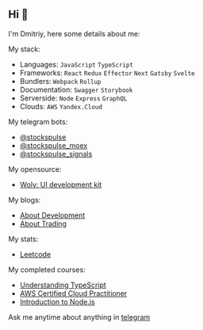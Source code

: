 ## Hi 👋

I'm Dmitriy, here some details about me:

My stack: 
- Languages: `JavaScript` `TypeScript`
- Frameworks: `React` `Redux` `Effector` `Next` `Gatsby` `Svelte`
- Bundlers: `Webpack` `Rollup`
- Documentation: `Swagger` `Storybook`
- Serverside: `Node` `Express` `GraphQL`
- Clouds: `AWS` `Yandex.Cloud`

My telegram bots:
- [@stockspulse](https://t.me/stockspulse)
- [@stockspulse_moex](https://t.me/stockspulse_moex)
- [@stockspulse_signals](https://t.me/stockspulse_signals)

My opensource:
- [Woly: UI development kit](https://github.com/woly-ui/woly)

My blogs:
- [About Development](https://teletype.in/@boost)  
- [About Trading](https://teletype.in/@stockspulse)

My stats:
- [Leetcode](https://leetcode.com/toastyboost)

My completed courses:
- [Understanding TypeScript](https://www.udemy.com/course/understanding-typescript/learn/lecture/17751414)  
- [AWS Certified Cloud Practitioner](https://www.udemy.com/course/aws-certified-cloud-practitioner-new/)  
- [Introduction to Node.js](https://frontendmasters.com/courses/node-js-v2/)  

Ask me anytime about anything in [telegram](https://t.me/toastyboost)  

